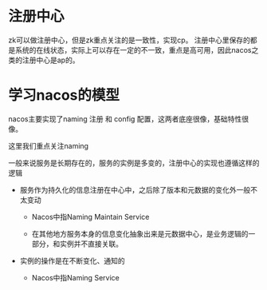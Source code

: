 # 注册中心

zk可以做注册中心，但是zk重点关注的是一致性，实现cp。 注册中心里保存的都是系统的在线状态，实际上可以存在一定的不一致，重点是高可用，因此nacos之类的注册中心是ap的。

# 学习nacos的模型

nacos主要实现了naming 注册 和 config 配置，这两者底座很像，基础特性很像。

这里我们重点关注naming

一般来说服务是长期存在的，服务的实例是多变的，注册中心的实现也遵循这样的逻辑

- 服务作为持久化的信息注册在中心中，之后除了版本和元数据的变化外一般不太变动
  
  - Nacos中指Naming Maintain Service
  
  - 在其他地方服务本身的信息变化抽象出来是元数据中心，是业务逻辑的一部分，和实例并不直接关联。

- 实例的操作是在不断变化、通知的
  
  - Nacos中指Naming Service


